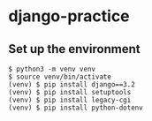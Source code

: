 # django-practice

## Set up the environment

```
$ python3 -m venv venv
$ source venv/bin/activate
(venv) $ pip install django==3.2
(venv) $ pip install setuptools
(venv) $ pip install legacy-cgi
(venv) $ pip install python-dotenv
```
